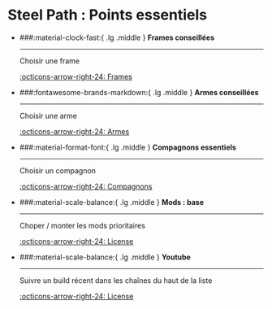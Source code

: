 # Steel Path : Points essentiels

<div class="grid cards" markdown>

-   ###:material-clock-fast:{ .lg .middle } __Frames conseillées__

    ---

    Choisir une frame

    [:octicons-arrow-right-24: Frames](#frames-conseillées)

-   ###:fontawesome-brands-markdown:{ .lg .middle } __Armes conseillées__

    ---

    Choisir une arme

    [:octicons-arrow-right-24: Armes](#armes-conseillées)

-   ###:material-format-font:{ .lg .middle } __Compagnons essentiels__

    ---

    Choisir un compagnon

    [:octicons-arrow-right-24: Compagnons](#compagnons--essentiels)

-   ###:material-scale-balance:{ .lg .middle } __Mods : base__

    ---

    Choper / monter les mods prioritaires

    [:octicons-arrow-right-24: License](#mods--base)

-   ###:material-scale-balance:{ .lg .middle } __Youtube__

    ---

    Suivre un build récent dans les chaînes du haut de la liste

    [:octicons-arrow-right-24: License](#youtube)

</div>